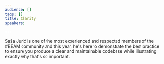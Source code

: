 ```yaml
---
audience: []
tags: []
title: Clarity
speakers:

---
```

Saša Jurić is one of the most experienced and respected members of the #BEAM community and this year, he's here to demonstrate the best practice to ensure you produce a clear and maintainable codebase while illustrating exactly why that's so important.
